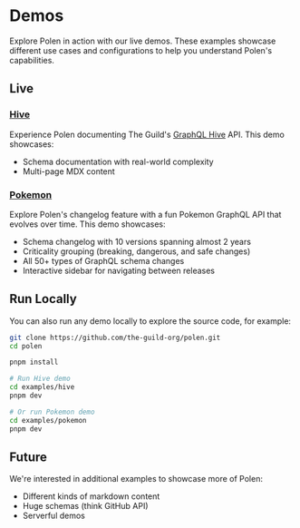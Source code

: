 # Demos

Explore Polen in action with our live demos. These examples showcase different use cases and configurations to help you understand Polen's capabilities.

## Live

### [Hive](https://the-guild-org.github.io/polen/demos/hive/)

Experience Polen documenting The Guild's [GraphQL Hive](https://graphql-hive.com) API. This demo showcases:

- Schema documentation with real-world complexity
- Multi-page MDX content

### [Pokemon](https://the-guild-org.github.io/polen/demos/pokemon/)

Explore Polen's changelog feature with a fun Pokemon GraphQL API that evolves over time. This demo showcases:

- Schema changelog with 10 versions spanning almost 2 years
- Criticality grouping (breaking, dangerous, and safe changes)
- All 50+ types of GraphQL schema changes
- Interactive sidebar for navigating between releases

## Run Locally

You can also run any demo locally to explore the source code, for example:

```bash
git clone https://github.com/the-guild-org/polen.git
cd polen

pnpm install

# Run Hive demo
cd examples/hive
pnpm dev

# Or run Pokemon demo
cd examples/pokemon
pnpm dev
```

## Future

We're interested in additional examples to showcase more of Polen:

- Different kinds of markdown content
- Huge schemas (think GitHub API)
- Serverful demos
